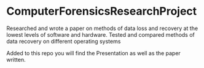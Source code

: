 # ComputerForensicsResearchProject
Researched and wrote a paper on methods of data loss and recovery at the lowest levels of software and hardware. Tested and compared methods of data recovery on different operating systems

Added to this repo you will find the Presentation as well as the paper written.
